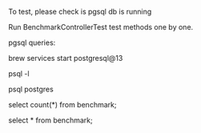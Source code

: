 To test, please check is pgsql db is running  

Run BenchmarkControllerTest test methods one by one.  

pgsql queries:

brew services start postgresql@13

psql -l

psql postgres

select count(*) from benchmark;

select * from benchmark;